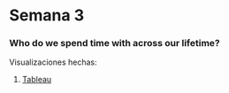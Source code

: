 # Semana 3

### Who do we spend time with across our lifetime?

Visualizaciones hechas:

1. [Tableau](https://biancabalzarini.github.io/infovis/s3/tableau.html)
